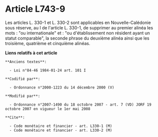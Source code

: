 # Article L743-9

Les articles L. 330-1 et L. 330-2 sont applicables en Nouvelle-Calédonie sous réserve, au I de l'article L. 330-1, de
supprimer au premier alinéa les mots : "ou internationale" et : "ou d'établissement non résident ayant un statut comparable",
la seconde phrase du deuxième alinéa ainsi que les troisième, quatrième et cinquième alinéas.

**Liens relatifs à cet article**

	**Anciens textes**:

	  - Loi n°84-46 1984-01-24 art. 101 I

	**Codifié par**:

	  - Ordonnance n°2000-1223 du 14 décembre 2000 (V)

	**Modifié par**:

	  - Ordonnance n°2007-1490 du 18 octobre 2007 - art. 7 (VD) JORF 19 octobre 2007 en vigueur le 1er mai 2008

	**Cite**:

	  - Code monétaire et financier - art. L330-1 (M)
	  - Code monétaire et financier - art. L330-2 (M)
